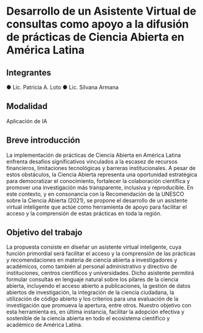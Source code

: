 # Desarrollo de un Asistente Virtual de consultas como apoyo a la difusión de prácticas de Ciencia Abierta en América Latina

## Integrantes
● Lic. Patricia A. Loto
● Lic. Silvana Armana

## Modalidad
Aplicación de IA

## Breve introducción
La implementación de prácticas de Ciencia Abierta en América Latina enfrenta desafíos significativos vinculados a la escasez de recursos financieros, limitaciones tecnológicas y barreras institucionales. A pesar de estos obstáculos, la Ciencia Abierta representa una oportunidad estratégica para democratizar el conocimiento, fortalecer la colaboración científica y promover una investigación más transparente, inclusiva y reproducible. En este contexto, y en consonancia con la Recomendación de la UNESCO sobre la Ciencia Abierta (2021), se propone el desarrollo de un asistente virtual inteligente que actúe como herramienta de apoyo para facilitar el acceso y la comprensión de estas prácticas en toda la región.

## Objetivo del trabajo
La propuesta consiste en diseñar un asistente virtual inteligente, cuya función primordial será facilitar el acceso y la comprensión de las prácticas y recomendaciones en materia de ciencia abierta a investigadores y académicos, como también al personal administrativo y directivo de instituciones, centros científicos y universidades. Dicho asistente permitirá formular consultas en lenguaje natural sobre los pilares de la ciencia abierta, incluyendo el acceso abierto a publicaciones, la gestión de datos abiertos de investigación, la integración de la ciencia ciudadana, la utilización de código abierto y los criterios para una evaluación de la investigación que promueva la apertura, entre otros. 
Nuestro objetivo con esta herramienta es, en última instancia, facilitar la adopción efectiva y sostenible de la ciencia abierta en todo el ecosistema científico y académico de América Latina.
